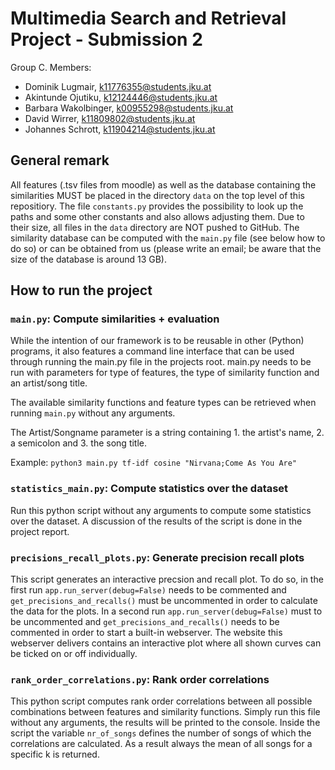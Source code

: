 # Multimedia Search and Retrieval Project - Submission 2

Group C. Members:

* Dominik Lugmair, k11776355@students.jku.at
* Akintunde Ojutiku, k12124446@students.jku.at
* Barbara Wakolbinger, k00955298@students.jku.at
* David Wirrer, k11809802@students.jku.at
* Johannes Schrott, k11904214@students.jku.at

## General remark
All features (.tsv files from moodle) as well as the database containing the similarities MUST be placed in the directory `data` on the top level of this repositiory. The file `constants.py` provides the possibility to look up the paths
and some other constants and also allows adjusting them.
Due to their size, all files in the `data` directory are NOT pushed to GitHub. 
The similarity database can be computed with the `main.py` file (see below how to do so) or can be obtained from us (please write an email; be aware that the size of the database is around 13 GB).

## How to run the project

### `main.py`: Compute similarities + evaluation
While the intention of our framework is to be reusable in other
(Python) programs, it also features a command line interface that
can be used through running the main.py file in the projects root.
main.py needs to be run with parameters for type of features, the type of similarity function
and an artist/song title.

The available similarity functions and feature types can be retrieved when running `main.py` without any arguments.

The Artist/Songname parameter is a string containing 1. the artist's name, 2. a semicolon and 3. the song title.

Example:
`python3 main.py tf-idf cosine "Nirvana;Come As You Are"`



### `statistics_main.py`: Compute statistics over the dataset
Run this python script without any arguments to compute some statistics over the dataset. A discussion of the results of the script is done in the project report.


### `precisions_recall_plots.py`: Generate precision recall plots
This script generates an interactive precsion and recall plot. To do so, in the first run `app.run_server(debug=False)` 
needs to be commented and `get_precisions_and_recalls()` must be uncommented in order to calculate the data for the plots. 
In a second run `app.run_server(debug=False)` must to be uncommented and `get_precisions_and_recalls()` needs to be commented in order to start a built-in webserver.
The website this webserver delivers contains an interactive plot where all shown curves can be ticked on or off individually.


### `rank_order_correlations.py`: Rank order correlations 

This python script computes rank order correlations between all possible combinations between features and similarity functions. Simply run this file without any arguments, the results will be printed to the console.
Inside the script the variable `nr_of_songs` defines the number of songs of which the correlations are calculated. As a result always the mean of all songs for a specific k is returned.

